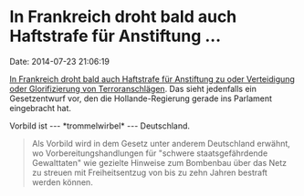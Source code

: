In Frankreich droht bald auch Haftstrafe für Anstiftung \...
============================================================

Date: 2014-07-23 21:06:19

[In Frankreich droht bald auch Haftstrafe für Anstiftung zu oder
Verteidigung oder Glorifizierung von
Terroranschlägen](http://www.heise.de/-2265943). Das sieht jedenfalls
ein Gesetzentwurf vor, den die Hollande-Regierung gerade ins Parlament
eingebracht hat.

Vorbild ist --- \*trommelwirbel\* --- Deutschland.

> Als Vorbild wird in dem Gesetz unter anderem Deutschland erwähnt, wo
> Vorbereitungshandlungen für \"schwere staatsgefährdende Gewalttaten\"
> wie gezielte Hinweise zum Bombenbau über das Netz zu streuen mit
> Freiheitsentzug von bis zu zehn Jahren bestraft werden können.
